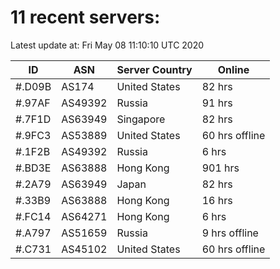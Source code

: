 # 11 recent servers:

Latest update at: Fri May 08 11:10:10 UTC 2020

| ID | ASN | Server Country | Online |
| -- | --- | -------------- | ------ |
| #.D09B | AS174 | United States | 82 hrs |
| #.97AF | AS49392 | Russia | 91 hrs |
| #.7F1D | AS63949 | Singapore | 82 hrs |
| #.9FC3 | AS53889 | United States | 60 hrs offline |
| #.1F2B | AS49392 | Russia | 6 hrs |
| #.BD3E | AS63888 | Hong Kong | 901 hrs |
| #.2A79 | AS63949 | Japan | 82 hrs |
| #.33B9 | AS63888 | Hong Kong | 16 hrs |
| #.FC14 | AS64271 | Hong Kong | 6 hrs |
| #.A797 | AS51659 | Russia | 9 hrs offline |
| #.C731 | AS45102 | United States | 60 hrs offline |

